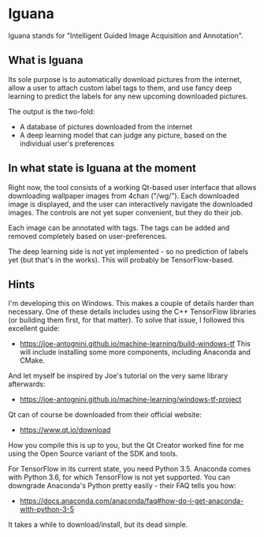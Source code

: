 # Iguana
Iguana stands for "Intelligent Guided Image Acquisition and Annotation".


## What is Iguana
Its sole purpose is to automatically download pictures from the internet,
allow a user to attach custom label tags to them, and use fancy deep learning
to predict the labels for any new upcoming downloaded pictures.

The output is the two-fold:
 * A database of pictures downloaded from the internet
 * A deep learning model that can judge any picture, based on the individual user's preferences


## In what state is Iguana at the moment
Right now, the tool consists of a working Qt-based user interface that allows downloading
wallpaper images from 4chan ("/wg/"). Each downloaded image is displayed, and the user can
interactively navigate the downloaded images. The controls are not yet super convenient,
but they do their job.

Each image can be annotated with tags. The tags can be added and removed completely based on
user-preferences.

The deep learning side is not yet implemented - so no prediction of labels yet (but that's in
the works). This will probably be TensorFlow-based.


## Hints
I'm developing this on Windows. This makes a couple of details harder than necessary. One of these
details includes using the C++ TensorFlow libraries (or building them first, for that matter). To
solve that issue, I followed this excellent guide:

 * https://joe-antognini.github.io/machine-learning/build-windows-tf
   This will include installing some more components, including Anaconda and CMake.

And let myself be inspired by Joe's tutorial on the very same library afterwards:

 * https://joe-antognini.github.io/machine-learning/windows-tf-project

Qt can of course be downloaded from their official website:

 * https://www.qt.io/download

How you compile this is up to you, but the Qt Creator worked fine for me using the Open Source
variant of the SDK and tools.

For TensorFlow in its current state, you need Python 3.5. Anaconda comes with Python 3.6, for which TensorFlow is
not yet supported. You can downgrade Anaconda's Python pretty easily - their FAQ tells you how:

 * https://docs.anaconda.com/anaconda/faq#how-do-i-get-anaconda-with-python-3-5

It takes a while to download/install, but its dead simple.

